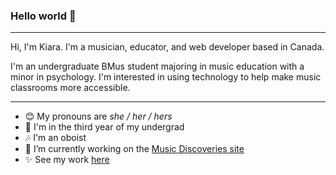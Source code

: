 ### Hello world 👋 

---

Hi, I'm Kiara. I'm a musician, educator, and web developer based in Canada.

I'm an undergraduate BMus student majoring in music education with a minor in psychology. I'm interested in using technology to help make music classrooms more accessible.

---

- 😊  My pronouns are *she / her / hers*
- 🍎  I'm in the third year of my undergrad
- 🎶  I'm an oboist
- 🔨  I’m currently working on the [Music Discoveries site](http://musicdiscoveries.ca/)
- ✨  See my work [here](https://kiaralee.github.io/)
